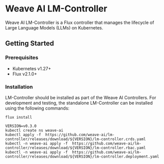 # Weave AI LM-Controller

Weave AI LM-Controller is a Flux controller that manages the lifecycle of 
Large Language Models (LLMs) on Kubernetes.

## Getting Started

### Prerequisites

- Kubernetes v1.27+
- Flux v2.1.0+

### Installation

LM-Controller should be installed as part of the Weave AI Controllers.
For development and testing, the standalone LM-Controller can be installed using the following commands:

```shell
flux install
```

```shell
VERSION=v0.3.0
kubectl create ns weave-ai
kubectl apply -f  https://github.com/weave-ai/lm-controller/releases/download/${VERSION}/lm-controller.crds.yaml
kubectl -n weave-ai apply -f  https://github.com/weave-ai/lm-controller/releases/download/${VERSION}/lm-controller.rbac.yaml
kubectl -n weave-ai apply -f  https://github.com/weave-ai/lm-controller/releases/download/${VERSION}/lm-controller.deployment.yaml
```